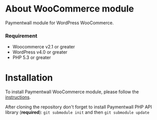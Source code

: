 # About WooCommerce module
Paymentwall module for WordPress WooCommerce.

### Requirement
* Woocommerce v2.1 or greater
* WordPress v4.0 or greater
* PHP 5.3 or greater

# Installation
To install Paymentwall WooCommerce module, please follow the [instructions](https://www.paymentwall.com/en/documentation/WooCommerce/1409).

After cloning the repository don't forget to install Paymentwall PHP API library (**required**):
`git submodule init` and then `git submodule update`